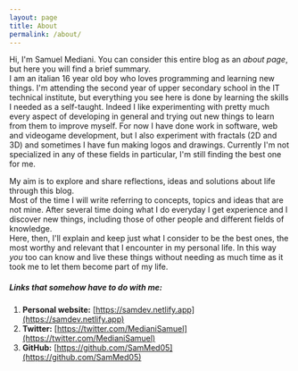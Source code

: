 ```yaml
---
layout: page
title: About
permalink: /about/
---
```


Hi, I'm Samuel Mediani. You can consider this entire blog as an *about page*, but here you will find a brief summary. <br>
I am an italian 16 year old boy who loves programming and learning new things.
I'm attending the second year of upper secondary school in the IT technical institute, but everything you see here is done by learning the skills I needed as a self-taught.
Indeed I like experimenting with pretty much every aspect of developing in general and trying out new things to learn from them to improve myself.
For now I have done work in software, web and videogame development, but I also experiment with fractals (2D and 3D) and sometimes I have fun making logos and drawings.
Currently I'm not specialized in any of these fields in particular, I'm still finding the best one for me. <br>

My aim is to explore and share reflections, ideas and solutions about life through this blog. <br>
Most of the time I will write referring to concepts, topics and ideas that are not mine.
After several time doing what I do everyday I get experience and I discover new things, including those of other people and different fields of knowledge. <br>
Here, then, I'll explain and keep just what I consider to be the best ones, the most worthy and relevant that I encounter in my personal life. In this way *you* too can know and live these things without needing as much time as it took me to let them become part of my life.

##### Links that somehow have to do with me:
1. **Personal website:** [https://samdev.netlify.app](https://samdev.netlify.app)
2. **Twitter:** [https://twitter.com/MedianiSamuel](https://twitter.com/MedianiSamuel)
3. **GitHub:** [https://github.com/SamMed05](https://github.com/SamMed05)
